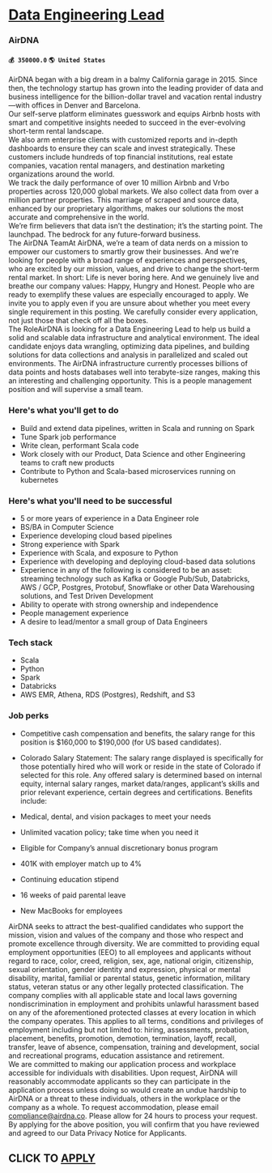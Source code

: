 # [Data Engineering Lead](https://www.remotewlb.com/apply/data-engineering-lead-86774)  
### AirDNA  
#### `💰 350000.0` `🌎 United States`  
AirDNA began with a big dream in a balmy California garage in 2015. Since then, the technology startup has grown into the leading provider of data and business intelligence for the billion-dollar travel and vacation rental industry—with offices in Denver and Barcelona.  
Our self-serve platform eliminates guesswork and equips Airbnb hosts with smart and competitive insights needed to succeed in the ever-evolving short-term rental landscape.  
We also arm enterprise clients with customized reports and in-depth dashboards to ensure they can scale and invest strategically. These customers include hundreds of top financial institutions, real estate companies, vacation rental managers, and destination marketing organizations around the world.  
We track the daily performance of over 10 million Airbnb and Vrbo properties across 120,000 global markets. We also collect data from over a million partner properties. This marriage of scraped and source data, enhanced by our proprietary algorithms, makes our solutions the most accurate and comprehensive in the world.  
We’re firm believers that data isn’t the destination; it’s the starting point. The launchpad. The bedrock for any future-forward business.  
The AirDNA TeamAt AirDNA, we’re a team of data nerds on a mission to empower our customers to smartly grow their businesses. And we're looking for people with a broad range of experiences and perspectives, who are excited by our mission, values, and drive to change the short-term rental market. In short: Life is never boring here. And we genuinely live and breathe our company values: Happy, Hungry and Honest. People who are ready to exemplify these values are especially encouraged to apply. We invite you to apply even if you are unsure about whether you meet every single requirement in this posting. We carefully consider every application, not just those that check off all the boxes.  
The RoleAirDNA is looking for a Data Engineering Lead to help us build a solid and scalable data infrastructure and analytical environment. The ideal candidate enjoys data wrangling, optimizing data pipelines, and building solutions for data collections and analysis in parallelized and scaled out environments. The AirDNA infrastructure currently processes billions of data points and hosts databases well into terabyte-size ranges, making this an interesting and challenging opportunity. This is a people management position and will supervise a small team.

### Here's what you'll get to do

  * Build and extend data pipelines, written in Scala and running on Spark
  * Tune Spark job performance 
  * Write clean, performant Scala code
  * Work closely with our Product, Data Science and other Engineering teams to craft new products
  * Contribute to Python and Scala-based microservices running on kubernetes

### Here's what you'll need to be successful

  * 5 or more years of experience in a Data Engineer role
  * BS/BA in Computer Science
  * Experience developing cloud based pipelines
  * Strong experience with Spark
  * Experience with Scala, and exposure to Python
  * Experience with developing and deploying cloud-based data solutions
  * Experience in any of the following is considered to be an asset: streaming technology such as Kafka or Google Pub/Sub, Databricks, AWS / GCP, Postgres, Protobuf, Snowflake or other Data Warehousing solutions, and Test Driven Development 
  * Ability to operate with strong ownership and independence
  * People management experience
  * A desire to lead/mentor a small group of Data Engineers

### Tech stack

  * Scala
  * Python
  * Spark
  * Databricks
  * AWS EMR, Athena, RDS (Postgres), Redshift, and S3

### Job perks

  * Competitive cash compensation and benefits, the salary range for this position is $160,000 to $190,000 (for US based candidates).
  * Colorado Salary Statement: The salary range displayed is specifically for those potentially hired who will work or reside in the state of Colorado if selected for this role. Any offered salary is determined based on internal equity, internal salary ranges, market data/ranges, applicant’s skills and prior relevant experience, certain degrees and certifications. 
Benefits include:

  * Medical, dental, and vision packages to meet your needs
  * Unlimited vacation policy; take time when you need it 
  * Eligible for Company’s annual discretionary bonus program
  * 401K with employer match up to 4%
  * Continuing education stipend
  * 16 weeks of paid parental leave
  * New MacBooks for employees

AirDNA seeks to attract the best-qualified candidates who support the mission, vision and values of the company and those who respect and promote excellence through diversity. We are committed to providing equal employment opportunities (EEO) to all employees and applicants without regard to race, color, creed, religion, sex, age, national origin, citizenship, sexual orientation, gender identity and expression, physical or mental disability, marital, familial or parental status, genetic information, military status, veteran status or any other legally protected classification. The company complies with all applicable state and local laws governing nondiscrimination in employment and prohibits unlawful harassment based on any of the aforementioned protected classes at every location in which the company operates. This applies to all terms, conditions and privileges of employment including but not limited to: hiring, assessments, probation, placement, benefits, promotion, demotion,
termination, layoff, recall, transfer, leave of absence, compensation, training and development, social and recreational programs, education assistance and retirement.  
We are committed to making our application process and workplace accessible for individuals with disabilities. Upon request, AirDNA will reasonably accommodate applicants so they can participate in the application process unless doing so would create an undue hardship to AirDNA or a threat to these individuals, others in the workplace or the company as a whole. To request accommodation, please email compliance@airdna.co. Please allow for 24 hours to process your request.  
By applying for the above position, you will confirm that you have reviewed and agreed to our Data Privacy Notice for Applicants.  
## CLICK TO [APPLY](https://www.remotewlb.com/apply/data-engineering-lead-86774)

